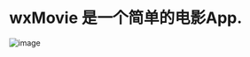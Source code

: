 # wxMovie 是一个简单的电影App.
![image](https://github.com/kiven666/wxMovie/assets/raw/master/assets/img/movie.png)
